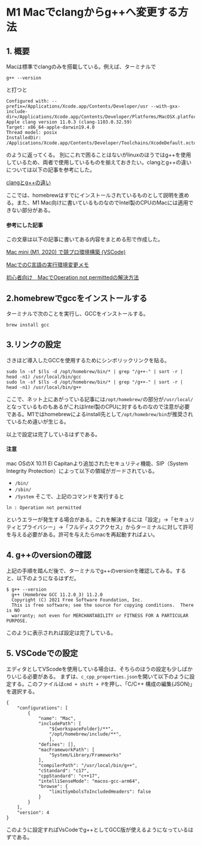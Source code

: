 # M1 Macでclangからg++へ変更する方法

## 1. 概要
Macは標準でclangのみを搭載している。例えば、ターミナルで
```
g++ --version
```
と打つと
```
Configured with: --prefix=/Applications/Xcode.app/Contents/Developer/usr --with-gxx-include-dir=/Applications/Xcode.app/Contents/Developer/Platforms/MacOSX.platform/Developer/SDKs/MacOSX.sdk/usr/include/c++/4.2.1
Apple clang version 11.0.3 (clang-1103.0.32.59)
Target: x86_64-apple-darwin19.4.0
Thread model: posix
InstalledDir: /Applications/Xcode.app/Contents/Developer/Toolchains/XcodeDefault.xctoolchain/usr/bin
```
のように返ってくる。
別にこれで困ることはないがlinuxのほうではg++を使用しているため、両者で使用しているものを揃えておきたい。clangとg++の違いについては以下の記事を参考にした。

[clangとg++の違い](https://qiita.com/pochiMasahiro/items/eb9c1a95fc01228e1dd7)

ここでは、homebrewはすでにインストールされているものとして説明を進める。また、M1 Mac向けに書いているものなのでIntel製のCPUのMacには適用できない部分がある。

#### 参考にした記事
この文章は以下の記事に書いてある内容をまとめる形で作成した。

[Mac mini (M1, 2020) で競プロ環境構築 (VSCode)](https://qiita.com/cubinglover/items/5b4d05ca0f77c60f1d79)

[MacでのC言語の実行環境変更メモ](https://zenn.dev/peg/articles/7c9ab2c4901c80)

[初心者向け　MacでOperation not permittedの解決方法](https://qiita.com/iwaseasahi/items/9d2e29b02df5cce7285d)

## 2.homebrewでgccをインストールする
ターミナルで次のことを実行し、GCCをインストールする。
```
brew install gcc
```

## 3.リンクの設定
さきほど導入したGCCを使用するためにシンボリックリンクを貼る。
```
sudo ln -sf $(ls -d /opt/homebrew/bin/* | grep "/g++-" | sort -r | head -n1) /usr/local/bin/gcc
sudo ln -sf $(ls -d /opt/homebrew/bin/* | grep "/g++-" | sort -r | head -n1) /usr/local/bin/g++
```
ここで、ネット上にあがっている記事には`/opt/homebrew/`の部分が`/usr/local/`となっているものもあるがこれはIntel製のCPUに対するものなので注意が必要である。M1ではhomebrewによるinstall先として`/opt/homebrew/bin`が推奨されているため違いが生じる。


以上で設定は完了しているはずである。

#### 注意
mac OSのX 10.11 El Capitanより追加されたセキュリティ機能、SIP（System Integrity Protection）によって以下の領域がガードされている。
- `/bin/`
- `/sbin/`
- `/System`
そこで、上記のコマンドを実行すると
```
ln : Operation not permitted
```
というエラーが発生する場合がある。これを解決するには「設定」→「セキュリティとプライバシー」→「フルディスクアクセス」からターミナルに対して許可を与える必要がある。許可を与えたらmacを再起動すればよい。

## 4. g++のversionの確認
上記の手順を踏んだ後で、ターミナルでg++のversionを確認してみる。すると、以下のようになるはずだ。
```
$ g++ --version
  g++ (Homebrew GCC 11.2.0_3) 11.2.0
  Copyright (C) 2021 Free Software Foundation, Inc.
  This is free software; see the source for copying conditions.  There is NO
  warranty; not even for MERCHANTABILITY or FITNESS FOR A PARTICULAR PURPOSE.
```
このように表示されれば設定は完了している。

## 5. VSCodeでの設定
エディタとしてVScodeを使用している場合は、そちらのほうの設定も少しばかりいじる必要がある。
まずは、`c_cpp_properties.json`を開いて以下のように設定する。このファイルは`cmd + shift + P`を押し、「C/C++ 構成の編集(JSON)」を選択する。
```
{
    "configurations": [
        {
            "name": "Mac",
            "includePath": [
                "${workspaceFolder}/**",
                "/opt/homebrew/include/**",
                ],
            "defines": [],
            "macFrameworkPath": [
                "System/Library/Frameworks"
            ],
            "compilerPath": "/usr/local/bin/g++",
            "cStandard": "c17",
            "cppStandard": "c++17",
            "intelliSenseMode": "macos-gcc-arm64",
            "browse": {
                "limitSymbolsToIncludedHeaders": false
            }
        }
    ],
    "version": 4
}
```
このように設定すればVsCodeでg++としてGCC版が使えるようになっているはずである。